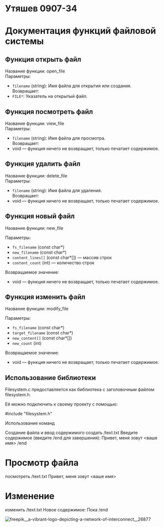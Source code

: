 # Утяшев 0907-34

# Документация функций файловой системы

## Функция открыть файл

Название функции: open_file  
Параметры:  
- `filename` (string): Имя файла для открытия или создания.  
Возвращает:  
- `FILE*`: Указатель на открытый файл.

## Функция посмотреть файл

Название функции: view_file  
Параметры:  
- `filename` (string): Имя файла для просмотра.  
Возвращает:  
- void — функция ничего не возвращает, только печатает содержимое.

## Функция удалить файл

Название функции: delete_file  
Параметры:  
- `filename` (string): Имя файла для удаления.  
Возвращает:  
- void — функция ничего не возвращает, только печатает содержимое. 

## Функция новый файл

Название функции: new_file

Параметры: 

- `fs_filename` (const char*)
- `new_filename` (const char*)
- `content_lines[]` (const char*[]) — массив строк
- `content_count` (int) — количество строк

Возвращаемое значение:
- void — функция ничего не возвращает, только печатает содержимое.

## Функция изменить файл

Название функции: modify_file

Параметры:
- `fs_filename` (const char*)
- `target_filename` (const char*)
- `new_content[]` (const char*[])
- `new_count` (int)

Возвращаемое значение:
- void — функция ничего не возвращает, только печатает содержимое.

## Использование библиотеки
Filesystem.c предоставляется как библиотека с заголовочным файлом filesystem.h.

Её можно подключить к своему проекту с помощью: 

#include "filesystem.h"

Использование команд

Создание файла и ввод содержимого
создать /text.txt 
Введите содержимое (введите /end для завершения): Привет, меня зовут <ваше имя> /end
# Просмотр файла
посмотреть /text.txt Привет, меня зовут <ваше имя>
# Изменение
изменить /text.txt 
Новое содержимое: Пока /end







![freepik__a-vibrant-logo-depicting-a-network-of-interconnect__26877](https://github.com/user-attachments/assets/db361a47-675f-490b-a7e4-5d1f6b28213a)






